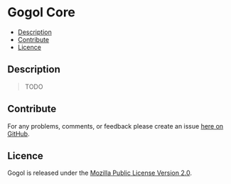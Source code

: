 # Gogol Core

* [Description](#description)
* [Contribute](#contribute)
* [Licence](#licence)


## Description

> TODO


## Contribute

For any problems, comments, or feedback please create an issue [here on GitHub](https://github.com/brendanhay/gogol/issues).


## Licence

Gogol is released under the [Mozilla Public License Version 2.0](http://www.mozilla.org/MPL/).
